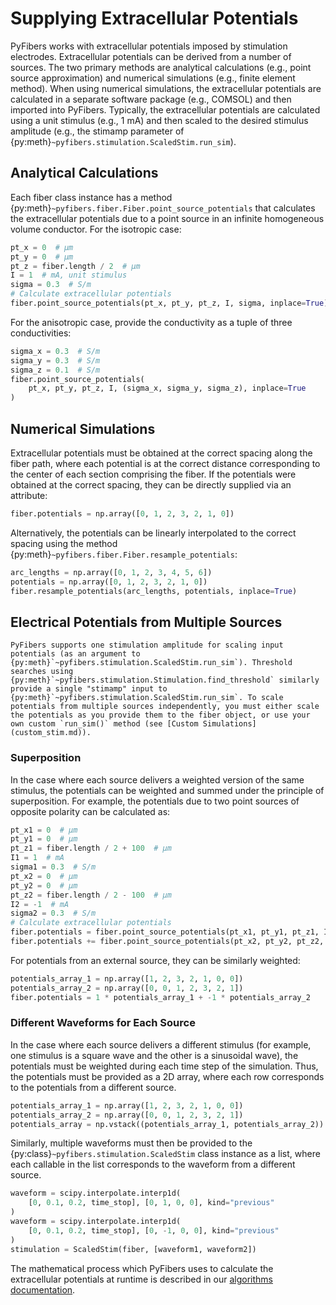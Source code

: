 # Supplying Extracellular Potentials

PyFibers works with extracellular potentials imposed by stimulation electrodes. Extracellular potentials can be derived from a number of sources. The two primary methods are analytical calculations (e.g., point source approximation) and numerical simulations (e.g., finite element method). When using numerical simulations, the extracellular potentials are calculated in a separate software package (e.g., COMSOL) and then imported into PyFibers. Typically, the extracellular potentials are calculated using a unit stimulus (e.g., 1 mA) and then scaled to the desired stimulus amplitude (e.g., the stimamp parameter of {py:meth}`~pyfibers.stimulation.ScaledStim.run_sim`).

## Analytical Calculations

Each fiber class instance has a method {py:meth}`~pyfibers.fiber.Fiber.point_source_potentials` that calculates the extracellular potentials due to a point source in an infinite homogeneous volume conductor. For the isotropic case:

```python
pt_x = 0  # μm
pt_y = 0  # μm
pt_z = fiber.length / 2  # μm
I = 1  # mA, unit stimulus
sigma = 0.3  # S/m
# Calculate extracellular potentials
fiber.point_source_potentials(pt_x, pt_y, pt_z, I, sigma, inplace=True)
```

For the anisotropic case, provide the conductivity as a tuple of three conductivities:

```python
sigma_x = 0.3  # S/m
sigma_y = 0.3  # S/m
sigma_z = 0.1  # S/m
fiber.point_source_potentials(
    pt_x, pt_y, pt_z, I, (sigma_x, sigma_y, sigma_z), inplace=True
)
```

## Numerical Simulations

Extracellular potentials must be obtained at the correct spacing along the fiber path, where each potential is at the correct distance corresponding to the center of each section comprising the fiber. If the potentials were obtained at the correct spacing, they can be directly supplied via an attribute:

```python
fiber.potentials = np.array([0, 1, 2, 3, 2, 1, 0])
```

Alternatively, the potentials can be linearly interpolated to the correct spacing using the method {py:meth}`~pyfibers.fiber.Fiber.resample_potentials`:

```python
arc_lengths = np.array([0, 1, 2, 3, 4, 5, 6])
potentials = np.array([0, 1, 2, 3, 2, 1, 0])
fiber.resample_potentials(arc_lengths, potentials, inplace=True)
```

## Electrical Potentials from Multiple Sources

```{note}
PyFibers supports one stimulation amplitude for scaling input potentials (as an argument to {py:meth}`~pyfibers.stimulation.ScaledStim.run_sim`). Threshold searches using {py:meth}`~pyfibers.stimulation.Stimulation.find_threshold` similarly provide a single "stimamp" input to {py:meth}`~pyfibers.stimulation.ScaledStim.run_sim`. To scale potentials from multiple sources independently, you must either scale the potentials as you provide them to the fiber object, or use your own custom `run_sim()` method (see [Custom Simulations](custom_stim.md)).
```

### Superposition

In the case where each source delivers a weighted version of the same stimulus, the potentials can be weighted and summed under the principle of superposition. For example, the potentials due to two point sources of opposite polarity can be calculated as:

```python
pt_x1 = 0  # μm
pt_y1 = 0  # μm
pt_z1 = fiber.length / 2 + 100  # μm
I1 = 1  # mA
sigma1 = 0.3  # S/m
pt_x2 = 0  # μm
pt_y2 = 0  # μm
pt_z2 = fiber.length / 2 - 100  # μm
I2 = -1  # mA
sigma2 = 0.3  # S/m
# Calculate extracellular potentials
fiber.potentials = fiber.point_source_potentials(pt_x1, pt_y1, pt_z1, I1, sigma1)
fiber.potentials += fiber.point_source_potentials(pt_x2, pt_y2, pt_z2, I2, sigma2)
```

For potentials from an external source, they can be similarly weighted:

```python
potentials_array_1 = np.array([1, 2, 3, 2, 1, 0, 0])
potentials_array_2 = np.array([0, 0, 1, 2, 3, 2, 1])
fiber.potentials = 1 * potentials_array_1 + -1 * potentials_array_2
```

### Different Waveforms for Each Source

In the case where each source delivers a different stimulus (for example, one stimulus is a square wave and the other is a sinusoidal wave), the potentials must be weighted during each time step of the simulation. Thus, the potentials must be provided as a 2D array, where each row corresponds to the potentials from a different source.

```python
potentials_array_1 = np.array([1, 2, 3, 2, 1, 0, 0])
potentials_array_2 = np.array([0, 0, 1, 2, 3, 2, 1])
potentials_array = np.vstack((potentials_array_1, potentials_array_2))
```

Similarly, multiple waveforms must then be provided to the {py:class}`~pyfibers.stimulation.ScaledStim` class instance as a list, where each callable in the list corresponds to the waveform from a different source.

```python
waveform = scipy.interpolate.interp1d(
    [0, 0.1, 0.2, time_stop], [0, 1, 0, 0], kind="previous"
)
waveform = scipy.interpolate.interp1d(
    [0, 0.1, 0.2, time_stop], [0, -1, 0, 0], kind="previous"
)
stimulation = ScaledStim(fiber, [waveform1, waveform2])
```

The mathematical process which PyFibers uses to calculate the extracellular potentials at runtime is described in our [algorithms documentation](algorithms.md).
